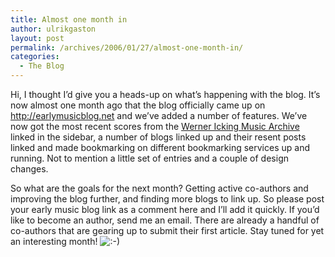 ```yaml
---
title: Almost one month in
author: ulrikgaston
layout: post
permalink: /archives/2006/01/27/almost-one-month-in/
categories:
  - The Blog
---
```

Hi, I thought I&#8217;d give you a heads-up on what&#8217;s happening with the blog. It&#8217;s now almost one month ago that the blog officially came up on <a href="http://earlymusicblog.net" class="broken_link">http://earlymusicblog.net</a> and we&#8217;ve added a number of features. We&#8217;ve now got the most recent scores from the [Werner Icking Music Archive][1] linked in the sidebar, a number of blogs linked up and their resent posts linked and made bookmarking on different bookmarking services up and running. Not to mention a little set of entries and a couple of design changes.

So what are the goals for the next month? Getting active co-authors and improving the blog further, and finding more blogs to link up. So please post your early music blog link as a comment here and I&#8217;ll add it quickly. If you&#8217;d like to become an author, send me an email. There are already a handful of co-authors that are gearing up to submit their first article. Stay tuned for yet an interesting month! <img src='http://blog.saers.com/wp-includes/images/smilies/icon_smile.gif' alt=':-)' class='wp-smiley' />

 [1]: http://icking-music-archive.org/